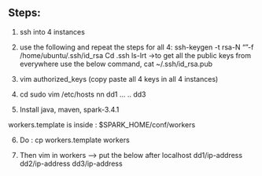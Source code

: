 ## Steps:
1) ssh into 4 instances
2) use the following and repeat the steps for all 4:
ssh-keygen -t rsa-N “”-f /home/ubuntu/.ssh/id_rsa
Cd .ssh
ls-lrt
 →to get all the public keys from everywhere use the below command,
cat ~/.ssh/id_rsa.pub

3) vim authorized_keys (copy paste all 4 keys in all 4 instances)

4) cd
sudo vim /etc/hosts
<ip-address> nn
<ip-address> dd1
...
..           dd3

5) Install java, maven, spark-3.4.1

workers.template is inside : $SPARK_HOME/conf/workers

6) Do : cp workers.template workers

7) Then vim  in workers -->
 put the below after localhost
dd1/ip-address
dd2/ip-address
dd3/ip-address



 
